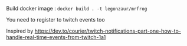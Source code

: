 Build docker image : 
`docker build . -t legonzaur/mrfrog`


You need to register to twitch events too

Inspired by https://dev.to/courier/twitch-notifications-part-one-how-to-handle-real-time-events-from-twitch-1a1
